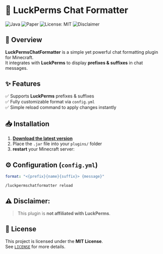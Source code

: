 # 🌟 LuckPerms Chat Formatter

![Java](https://img.shields.io/badge/Java-21-red) ![Paper](https://img.shields.io/badge/Paper-1.21+-blue) ![License: MIT](https://img.shields.io/badge/License-MIT-green) ![Disclaimer](https://img.shields.io/badge/Not%20affiliated%20with-LuckPerms-red)

## 🚀 Overview
**LuckPermsChatFormatter** is a simple yet powerful chat formatting plugin for Minecraft.  
It integrates with **LuckPerms** to display **prefixes & suffixes** in chat messages.

## ✨ Features
✅ Supports **LuckPerms** prefixes & suffixes  
✅ Fully customizable format via `config.yml`  
✅ Simple reload command to apply changes instantly

## 📥 Installation
1. **[Download the latest version](https://github.com/QuokkaGame/LuckPermsChatFormatter/releases/tag/v1.0)**
2. Place the `.jar` file into your `plugins/` folder
3. **restart** your Minecraft server:

## ⚙️ Configuration (`config.yml`)
```yaml
format: "<{prefix}{name}{suffix}> {message}"
```
```bash
/luckpermschatformatter reload
```
## **⚠️ Disclaimer:**
>This plugin is **not affiliated with LuckPerms**.

## 📜 License
This project is licensed under the **MIT License**.  
See [`LICENSE`](LICENSE) for more details.
